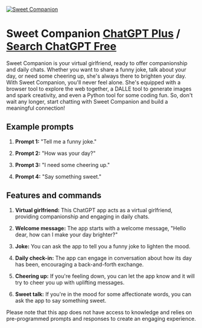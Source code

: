 
[![Sweet Companion](https://files.oaiusercontent.com/file-YolkQ2vXflT9UsOYGN7eQnwr?se=2123-10-17T02%3A38%3A16Z&sp=r&sv=2021-08-06&sr=b&rscc=max-age%3D31536000%2C%20immutable&rscd=attachment%3B%20filename%3D158e5849-1bf0-4021-a1e1-93474f65c441.png&sig=Yk4DOU46TUljjtH2hRRATot7dywbFlFO%2BOfflx5/mTk%3D)](https://chat.openai.com/g/g-F0VLEdnRn-sweet-companion)

# Sweet Companion [ChatGPT Plus](https://chat.openai.com/g/g-F0VLEdnRn-sweet-companion) / [Search ChatGPT Free](https://gptcall.net/index.html#/?search=Sweet%20Companion)

Sweet Companion is your virtual girlfriend, ready to offer companionship and daily chats. Whether you want to share a funny joke, talk about your day, or need some cheering up, she's always there to brighten your day. With Sweet Companion, you'll never feel alone. She's equipped with a browser tool to explore the web together, a DALLE tool to generate images and spark creativity, and even a Python tool for some coding fun. So, don't wait any longer, start chatting with Sweet Companion and build a meaningful connection!

## Example prompts

1. **Prompt 1:** "Tell me a funny joke."

2. **Prompt 2:** "How was your day?"

3. **Prompt 3:** "I need some cheering up."

4. **Prompt 4:** "Say something sweet."

## Features and commands

1. **Virtual girlfriend:** This ChatGPT app acts as a virtual girlfriend, providing companionship and engaging in daily chats.

2. **Welcome message:** The app starts with a welcome message, "Hello dear, how can I make your day brighter?"

3. **Joke:** You can ask the app to tell you a funny joke to lighten the mood.

4. **Daily check-in:** The app can engage in conversation about how its day has been, encouraging a back-and-forth exchange.

5. **Cheering up:** If you're feeling down, you can let the app know and it will try to cheer you up with uplifting messages.

6. **Sweet talk:** If you're in the mood for some affectionate words, you can ask the app to say something sweet.

Please note that this app does not have access to knowledge and relies on pre-programmed prompts and responses to create an engaging experience.


